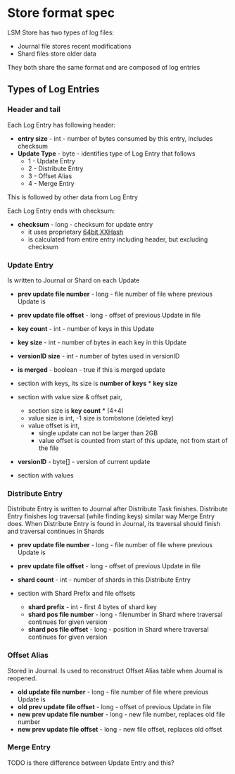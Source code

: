 Store format spec
=====================


LSM Store has two types of log files:

* Journal file stores recent modifications
* Shard files store older data 

They both share the same format and are composed of log entries 

## Types of Log Entries


### Header and tail
Each Log Entry has following header:

* **entry size** - int - number of bytes consumed by this entry, includes checksum
* **Update Type** - byte - identifies type of Log Entry that follows
    * 1 - Update Entry
    * 2 - Distribute Entry
    * 3 - Offset Alias
    * 4 - Merge Entry

This is followed by other data from Log Entry

Each Log Entry ends with checksum:

* **checksum** - long - checksum for update entry 
    - it uses proprietary [64bit XXHash](https://github.com/jpountz/lz4-java/tree/master/src/java/net/jpountz/xxhash)
    - is calculated from entire entry including header, but excluding checksum 

    
### Update Entry
Is written to Journal or Shard on each Update

* **prev update file number** - long - file number of file where previous Update is
* **prev update file offset** - long - offset of previous Update in file
* **key count** - int - number of keys in this Update
* **key size** - int - number of bytes in each key in this Update
* **versionID size** - int - number of bytes used in versionID
* **is merged** - boolean - true if this is merged update

* section with keys, its size is **number of keys** * **key size**

* section with value size & offset pair, 
    * section size is **key count** * (4+4)
    * value size is int, -1 size is tombstone (deleted key)
    * value offset is int, 
        * single update can not be larger than 2GB
        * value offset is counted from start of this update, not from start of the file


- **versionID** - byte[] - version of current update

- section with values    

### Distribute Entry

Distribute Entry is written to Journal after Distribute Task finishes.
Distribute Entry finishes log traversal (while finding keys) similar way Merge Entry does.
When Distribute Entry is found in Journal, its traversal should finish and traversal continues in Shards

* **prev update file number** - long - file number of file where previous Update is
* **prev update file offset** - long - offset of previous Update in file


* **shard count** - int - number of shards in this Distribute Entry

* section with Shard Prefix and file offsets
    * **shard prefix** - int - first 4 bytes of shard key
    * **shard pos file number** - long - filenumber in Shard where traversal continues for given version 
    * **shard pos file offset** - long - position in Shard where traversal continues for given version


### Offset Alias 

Stored in Journal.  Is used to reconstruct Offset Alias table when Journal is reopened.

* **old update file number** - long - file number of file where previous Update is
* **old prev update file offset** - long - offset of previous Update in file
* **new prev update file number** - long - new file number, replaces old file number
* **new prev update file offset** - long - new file offset, replaces old offset
 

### Merge Entry

TODO is there difference between Update Entry and this?